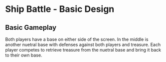 # Ship Battle - Basic Design

## Basic Gameplay
Both players have a base on either side of the screen. In the middle is another nuetral base
with defenses against both players and treasure. Each player competes to retrieve treasure from
the nuetral base and bring it back to their own base.